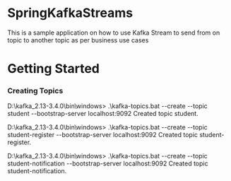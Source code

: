 # SpringKafkaStreams
This is a sample application on how to use Kafka Stream to send from on topic to another topic as per business use cases

# Getting Started

### Creating Topics
D:\kafka_2.13-3.4.0\bin\windows> .\kafka-topics.bat --create --topic student --bootstrap-server localhost:9092
Created topic student.

D:\kafka_2.13-3.4.0\bin\windows> .\kafka-topics.bat --create --topic student-register --bootstrap-server localhost:9092
Created topic student-register.

D:\kafka_2.13-3.4.0\bin\windows> .\kafka-topics.bat --create --topic student-notification --bootstrap-server localhost:9092
Created topic student-notification.

